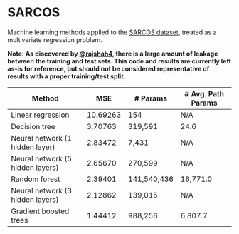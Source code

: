 SARCOS
======

Machine learning methods applied to the [SARCOS dataset](http://www.gaussianprocess.org/gpml/data/), treated as a multivariate regression problem.

**Note: As discovered by [@rajshah4](https://github.com/rajshah4), there is a large amount of leakage between the training and test sets. This code and results are currently left as-is for reference, but should not be considered representative of results with a proper training/test split.**

| Method                           | MSE      | # Params    | # Avg. Path Params |
| -------------------------------- | -------- |-------------|--------------------|
| Linear regression                | 10.69263 | 154         | N/A                |
| Decision tree                    | 3.70763  | 319,591     | 24.6               |
| Neural network (1 hidden layer)  | 2.83472  | 7,431       | N/A                |
| Neural network (5 hidden layers) | 2.65670  | 270,599     | N/A                |
| Random forest                    | 2.39401  | 141,540,436 | 16,771.0           |
| Neural network (3 hidden layers) | 2.12862  | 139,015     | N/A                |
| Gradient boosted trees           | 1.44412  | 988,256     | 6,807.7            |
